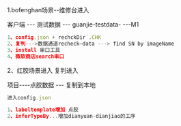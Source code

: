 1.bofenghan场景--维修台进入

客户端 --- 测试数据 --- guanjie-testdata- ---M1

```js
1、config.json + rechckDir .CHK
2、复判--->数据通道recheck—data ---> find SN by imageName
3、install 串口工具
4、微软商店search串口
```

2、红胶场景进入 复判进入

项目----点胶数据 --- 复制到本地

```js
进入config.json

1、labeltemplate增加 点胶
2、inferTypeBy...增加dianyuan-dianjiao的工序


```